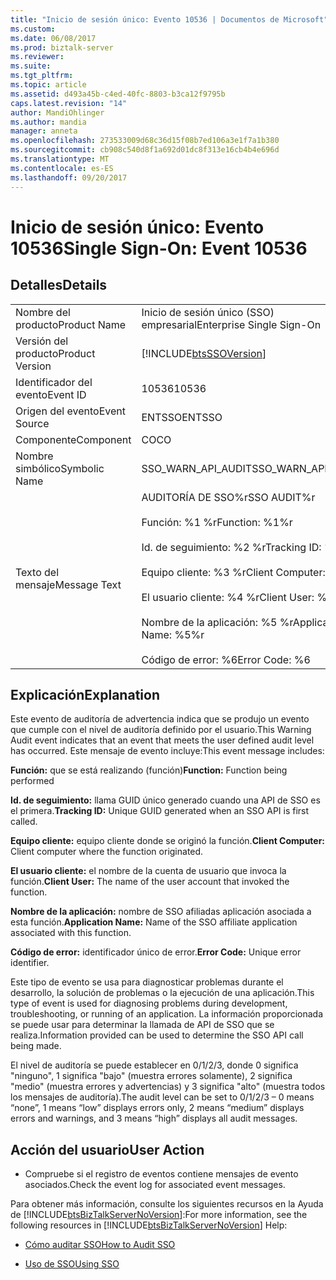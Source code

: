 ```yaml
---
title: "Inicio de sesión único: Evento 10536 | Documentos de Microsoft"
ms.custom: 
ms.date: 06/08/2017
ms.prod: biztalk-server
ms.reviewer: 
ms.suite: 
ms.tgt_pltfrm: 
ms.topic: article
ms.assetid: d493a45b-c4ed-40fc-8803-b3ca12f9795b
caps.latest.revision: "14"
author: MandiOhlinger
ms.author: mandia
manager: anneta
ms.openlocfilehash: 273533009d68c36d15f08b7ed106a3e1f7a1b380
ms.sourcegitcommit: cb908c540d8f1a692d01dc8f313e16cb4b4e696d
ms.translationtype: MT
ms.contentlocale: es-ES
ms.lasthandoff: 09/20/2017
---
```

# <a name="single-sign-on-event-10536"></a><span data-ttu-id="7c9cb-102">Inicio de sesión único: Evento 10536</span><span class="sxs-lookup"><span data-stu-id="7c9cb-102">Single Sign-On: Event 10536</span></span>
## <a name="details"></a><span data-ttu-id="7c9cb-103">Detalles</span><span class="sxs-lookup"><span data-stu-id="7c9cb-103">Details</span></span>  
  
|||  
|-|-|  
|<span data-ttu-id="7c9cb-104">Nombre del producto</span><span class="sxs-lookup"><span data-stu-id="7c9cb-104">Product Name</span></span>|<span data-ttu-id="7c9cb-105">Inicio de sesión único (SSO) empresarial</span><span class="sxs-lookup"><span data-stu-id="7c9cb-105">Enterprise Single Sign-On</span></span>|  
|<span data-ttu-id="7c9cb-106">Versión del producto</span><span class="sxs-lookup"><span data-stu-id="7c9cb-106">Product Version</span></span>|[!INCLUDE[btsSSOVersion](../includes/btsssoversion-md.md)]|  
|<span data-ttu-id="7c9cb-107">Identificador del evento</span><span class="sxs-lookup"><span data-stu-id="7c9cb-107">Event ID</span></span>|<span data-ttu-id="7c9cb-108">10536</span><span class="sxs-lookup"><span data-stu-id="7c9cb-108">10536</span></span>|  
|<span data-ttu-id="7c9cb-109">Origen del evento</span><span class="sxs-lookup"><span data-stu-id="7c9cb-109">Event Source</span></span>|<span data-ttu-id="7c9cb-110">ENTSSO</span><span class="sxs-lookup"><span data-stu-id="7c9cb-110">ENTSSO</span></span>|  
|<span data-ttu-id="7c9cb-111">Componente</span><span class="sxs-lookup"><span data-stu-id="7c9cb-111">Component</span></span>|<span data-ttu-id="7c9cb-112">CO</span><span class="sxs-lookup"><span data-stu-id="7c9cb-112">CO</span></span>|  
|<span data-ttu-id="7c9cb-113">Nombre simbólico</span><span class="sxs-lookup"><span data-stu-id="7c9cb-113">Symbolic Name</span></span>|<span data-ttu-id="7c9cb-114">SSO_WARN_API_AUDIT</span><span class="sxs-lookup"><span data-stu-id="7c9cb-114">SSO_WARN_API_AUDIT</span></span>|  
|<span data-ttu-id="7c9cb-115">Texto del mensaje</span><span class="sxs-lookup"><span data-stu-id="7c9cb-115">Message Text</span></span>|<span data-ttu-id="7c9cb-116">AUDITORÍA DE SSO%r</span><span class="sxs-lookup"><span data-stu-id="7c9cb-116">SSO AUDIT%r</span></span><br /><br /> <span data-ttu-id="7c9cb-117">Función: %1 %r</span><span class="sxs-lookup"><span data-stu-id="7c9cb-117">Function: %1%r</span></span><br /><br /> <span data-ttu-id="7c9cb-118">Id. de seguimiento: %2 %r</span><span class="sxs-lookup"><span data-stu-id="7c9cb-118">Tracking ID: %2%r</span></span><br /><br /> <span data-ttu-id="7c9cb-119">Equipo cliente: %3 %r</span><span class="sxs-lookup"><span data-stu-id="7c9cb-119">Client Computer: %3%r</span></span><br /><br /> <span data-ttu-id="7c9cb-120">El usuario cliente: %4 %r</span><span class="sxs-lookup"><span data-stu-id="7c9cb-120">Client User: %4%r</span></span><br /><br /> <span data-ttu-id="7c9cb-121">Nombre de la aplicación: %5 %r</span><span class="sxs-lookup"><span data-stu-id="7c9cb-121">Application Name: %5%r</span></span><br /><br /> <span data-ttu-id="7c9cb-122">Código de error: %6</span><span class="sxs-lookup"><span data-stu-id="7c9cb-122">Error Code: %6</span></span>|  
  
## <a name="explanation"></a><span data-ttu-id="7c9cb-123">Explicación</span><span class="sxs-lookup"><span data-stu-id="7c9cb-123">Explanation</span></span>  
 <span data-ttu-id="7c9cb-124">Este evento de auditoría de advertencia indica que se produjo un evento que cumple con el nivel de auditoría definido por el usuario.</span><span class="sxs-lookup"><span data-stu-id="7c9cb-124">This Warning Audit event indicates that an event that meets the user defined audit level has occurred.</span></span> <span data-ttu-id="7c9cb-125">Este mensaje de evento incluye:</span><span class="sxs-lookup"><span data-stu-id="7c9cb-125">This event message includes:</span></span>  
  
 <span data-ttu-id="7c9cb-126">**Función:** que se está realizando (función)</span><span class="sxs-lookup"><span data-stu-id="7c9cb-126">**Function:** Function being performed</span></span>  
  
 <span data-ttu-id="7c9cb-127">**Id. de seguimiento:** llama GUID único generado cuando una API de SSO es el primera.</span><span class="sxs-lookup"><span data-stu-id="7c9cb-127">**Tracking ID:** Unique GUID generated when an SSO API is first called.</span></span>  
  
 <span data-ttu-id="7c9cb-128">**Equipo cliente:** equipo cliente donde se originó la función.</span><span class="sxs-lookup"><span data-stu-id="7c9cb-128">**Client Computer:** Client computer where the function originated.</span></span>  
  
 <span data-ttu-id="7c9cb-129">**El usuario cliente:** el nombre de la cuenta de usuario que invoca la función.</span><span class="sxs-lookup"><span data-stu-id="7c9cb-129">**Client User:** The name of the user account that invoked the function.</span></span>  
  
 <span data-ttu-id="7c9cb-130">**Nombre de la aplicación:** nombre de SSO afiliadas aplicación asociada a esta función.</span><span class="sxs-lookup"><span data-stu-id="7c9cb-130">**Application Name:** Name of the SSO affiliate application associated with this function.</span></span>  
  
 <span data-ttu-id="7c9cb-131">**Código de error:** identificador único de error.</span><span class="sxs-lookup"><span data-stu-id="7c9cb-131">**Error Code:** Unique error identifier.</span></span>  
  
 <span data-ttu-id="7c9cb-132">Este tipo de evento se usa para diagnosticar problemas durante el desarrollo, la solución de problemas o la ejecución de una aplicación.</span><span class="sxs-lookup"><span data-stu-id="7c9cb-132">This type of event is used for diagnosing problems during development, troubleshooting, or running of an application.</span></span> <span data-ttu-id="7c9cb-133">La información proporcionada se puede usar para determinar la llamada de API de SSO que se realiza.</span><span class="sxs-lookup"><span data-stu-id="7c9cb-133">Information provided can be used to determine the SSO API call being made.</span></span>  
  
 <span data-ttu-id="7c9cb-134">El nivel de auditoría se puede establecer en 0/1/2/3, donde 0 significa "ninguno", 1 significa "bajo" (muestra errores solamente), 2 significa "medio" (muestra errores y advertencias) y 3 significa "alto" (muestra todos los mensajes de auditoría).</span><span class="sxs-lookup"><span data-stu-id="7c9cb-134">The audit level can be set to 0/1/2/3 – 0 means “none”, 1 means “low” displays errors only, 2 means “medium” displays errors and warnings, and 3 means “high” displays all audit messages.</span></span>  
  
## <a name="user-action"></a><span data-ttu-id="7c9cb-135">Acción del usuario</span><span class="sxs-lookup"><span data-stu-id="7c9cb-135">User Action</span></span>  
  
-   <span data-ttu-id="7c9cb-136">Compruebe si el registro de eventos contiene mensajes de evento asociados.</span><span class="sxs-lookup"><span data-stu-id="7c9cb-136">Check the event log for associated event messages.</span></span>  
  
 <span data-ttu-id="7c9cb-137">Para obtener más información, consulte los siguientes recursos en la Ayuda de [!INCLUDE[btsBizTalkServerNoVersion](../includes/btsbiztalkservernoversion-md.md)]:</span><span class="sxs-lookup"><span data-stu-id="7c9cb-137">For more information, see the following resources in [!INCLUDE[btsBizTalkServerNoVersion](../includes/btsbiztalkservernoversion-md.md)] Help:</span></span>  
  
-   [<span data-ttu-id="7c9cb-138">Cómo auditar SSO</span><span class="sxs-lookup"><span data-stu-id="7c9cb-138">How to Audit SSO</span></span>](../core/how-to-audit-sso.md)  
  
-   [<span data-ttu-id="7c9cb-139">Uso de SSO</span><span class="sxs-lookup"><span data-stu-id="7c9cb-139">Using SSO</span></span>](../core/using-sso.md)